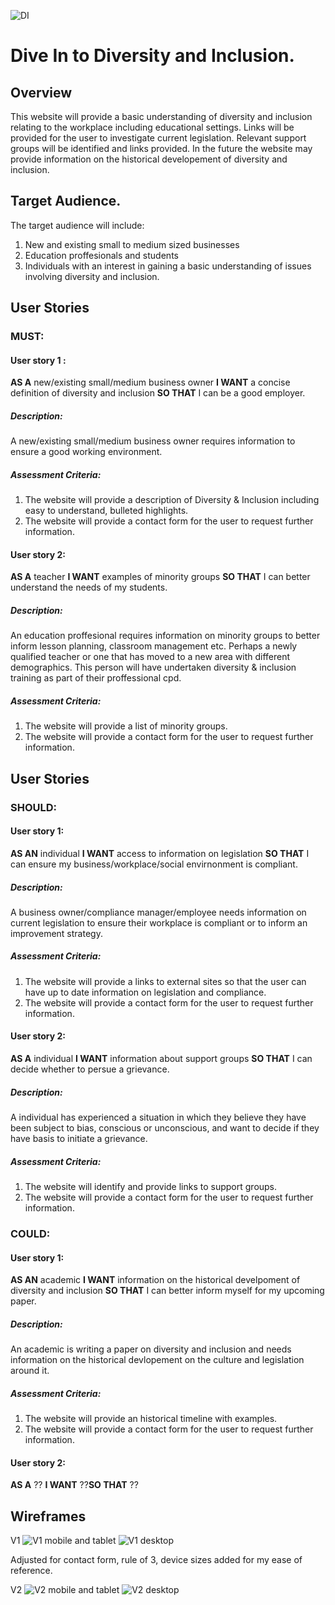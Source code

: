 ![DI](assets/images/logo-color-crop.png)

# Dive In to Diversity and Inclusion.

## Overview
This website will provide a basic understanding of diversity and inclusion relating to the workplace including educational settings. Links will be provided for the user to investigate current legislation. Relevant support groups will be identified and links provided. In the future the website may provide information on the historical developement of diversity and inclusion.

## Target Audience.


The target audience will include:

1. New and existing small to medium sized businesses
2. Education proffesionals and students
3. Individuals with an interest in gaining a basic understanding of issues involving diversity and inclusion.


## User Stories

### MUST:

#### User story 1 : 
**AS A** new/existing small/medium business owner **I WANT** a concise definition of diversity and inclusion **SO THAT** I can be a good employer.
##### Description:
A new/existing small/medium business owner requires information to ensure a good working environment. 
##### Assessment Criteria:
1. The website will provide a description of Diversity & Inclusion including easy to understand, bulleted highlights.
2. The website will provide a contact form for the user to request further information.

#### User story 2: 
**AS A** teacher **I WANT** examples of minority groups **SO THAT** I can better understand the needs of my students.
##### Description:
An education proffesional requires information on minority groups to better inform lesson planning, classroom management etc. Perhaps a newly qualified teacher or one that has moved to a new area with different demographics. This person will have undertaken diversity & inclusion training as part of their proffessional cpd.
##### Assessment Criteria:
1. The website will provide a list of minority groups.
2. The website will provide a contact form for the user to request further information.

## User Stories

### SHOULD:

#### User story 1: 
**AS AN** individual **I WANT** access to information on legislation **SO THAT** I can ensure my business/workplace/social envirnonment is compliant.
##### Description:
A business owner/compliance manager/employee needs information on current legislation to ensure their workplace is compliant or to inform an improvement strategy.
##### Assessment Criteria:
1. The website will provide a links to external sites so that the user can have up to date information on legislation and compliance.
2. The website will provide a contact form for the user to request further information.

#### User story 2: 
**AS A** individual **I WANT** information about support groups **SO THAT** I can decide whether to persue a grievance.
##### Description:
A individual has experienced a situation in which they believe they have been subject to bias, conscious or unconscious, and want to decide if they have basis to initiate a grievance.
##### Assessment Criteria:
1. The website will identify and provide links to support groups.
2. The website will provide a contact form for the user to request further information.

### COULD:

#### User story 1: 
**AS AN** academic **I WANT** information on the historical develpoment of diversity and inclusion **SO THAT** I can better inform myself for my upcoming paper.
##### Description:
An academic is writing a paper on diversity and inclusion and needs information on the historical devlopement on the culture and legislation around it. 
##### Assessment Criteria:
1. The website will provide an historical timeline with examples.
2. The website will provide a contact form for the user to request further information.

#### User story 2: 
**AS A** ?? **I WANT** ??**SO THAT** ??

## Wireframes
V1 ![V1 mobile and tablet](assets/images/V1%20mobile%20and%20tablet.jpg)
![V1 desktop](assets/images/V1%20desktop.jpg)

Adjusted for contact form, rule of 3, device sizes added for my ease of reference.

V2 ![V2 mobile and tablet](assets/images/V2%20mobile%20and%20tablet.jpg)
![V2 desktop](assets/images/V2%20desktop.jpg)